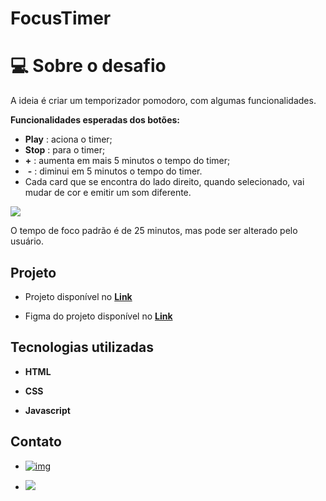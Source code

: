# FocusTimer



# 💻 Sobre o desafio

A ideia é criar um temporizador pomodoro, com algumas funcionalidades.

**Funcionalidades esperadas dos botões:**

- **Play**  : aciona o timer;
- **Stop**  : para o timer;
-    **+**    : aumenta em mais 5 minutos o tempo do timer;
- ​    **\-**    : diminui em 5 minutos o tempo do timer.
- Cada card que se encontra do lado direito, quando selecionado, vai mudar de cor e emitir um som diferente. 



![](https://efficient-sloth-d85.notion.site/image/https%3A%2F%2Fs3-us-west-2.amazonaws.com%2Fsecure.notion-static.com%2F3acaacb2-9623-421d-9948-0c5d759d4186%2FUntitled.png?table=block&id=74bad36e-72db-43a8-892d-10535a7c8cfd&spaceId=08f749ff-d06d-49a8-a488-9846e081b224&width=2000&userId=&cache=v2)





O tempo de foco padrão é de 25 minutos, mas pode ser alterado pelo usuário.



## Projeto

- Projeto disponível no [**Link**](https://fabioluizz.github.io/RocketSeat-Explorer-Stage-05-Desafio-01/)	

- Figma do projeto disponível no [**Link**](https://www.figma.com/file/JKjNyFZv6MySJL4PAUNO6X/Stage-05---Focus-Timer-2.0-(Copy))

  

## Tecnologias utilizadas

- **HTML** 

- **CSS** 

- **Javascript**

  

## Contato

- [![img](https://camo.githubusercontent.com/b8a1ffcb4b0a201641870c9e5610f496c34ea8ec09af3522823e75eb4df26d9a/68747470733a2f2f696d672e736869656c64732e696f2f62616467652f2d4c696e6b6564496e2d3232323232323f7374796c653d666c61742d737175617265266c6f676f3d4c696e6b6564696e266c6f676f436f6c6f723d7768697465266c696e6b3d68747470733a2f2f7777772e6c696e6b6564696e2e636f6d2f696e2f7375646970746f67686f736839392f)](https://www.linkedin.com/in/fabioluizz/)

- <a href="mailto: fabioluis19341@gmail.com"><img src="https://img.shields.io/badge/-Gmail-c14438?style=flat&logo=Gmail&logoColor=white"/></a>



